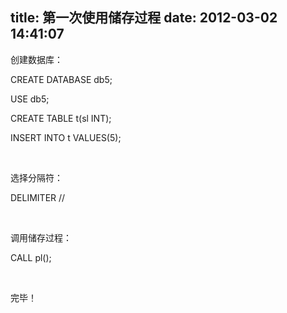 title: 第一次使用储存过程
date: 2012-03-02 14:41:07
---

<p>
	创建数据库：
</p>
<p>
	CREATE DATABASE db5;
</p>
<p>
	USE db5;
</p>
<p>
	CREATE TABLE t(sl INT);
</p>
<p>
	INSERT INTO t VALUES(5);
</p>
<p>
	<br />
</p>
<p>
	选择分隔符：
</p>
<p>
	DELIMITER //
</p>
<p>
	<br />
</p>
<p>
	调用储存过程：
</p>
<p>
	CALL pl();
</p>
<p>
	<br />
</p>
<p>
	完毕！
</p>
